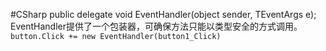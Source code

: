 #CSharp 
    public delegate void EventHandler<TEventArgs>(object sender, TEventArgs e);
    EventHandler提供了一个包装器，可确保方法只能以类型安全的方式调用。
    `button.Click += new EventHandler(button1_Click)`